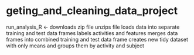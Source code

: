 # geting_and_cleaning_data_project

run_analysis_R <- 
downloads zip file 
unzips file 
loads data into separate training and test data frames 
labels activities and features
merges data frames into combined training and test data frame
creates new tidy dataset with only means and  groups them by activity and subject

